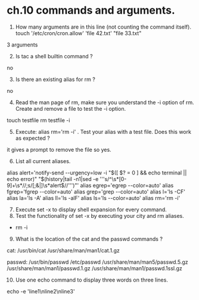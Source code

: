#  ch.10 commands and arguments.
1. How many arguments are in this line (not counting the command itself).
touch '/etc/cron/cron.allow' 'file 42.txt' "file 33.txt"

3 arguments

2. Is tac a shell builtin command ?

no

3. Is there an existing alias for rm ?

no

4. Read the man page of rm, make sure you understand the -i option of rm. Create
and remove a file to test the -i option.

touch testfile
rm testfile -i

5. Execute: alias rm='rm -i' . Test your alias with a test file. Does this work as
expected ?

it gives a prompt to remove the file so yes.

6. List all current aliases.

alias alert='notify-send --urgency=low -i "$([ $? = 0 ] && echo terminal || echo error)" "$(history|tail -n1|sed -e '\''s/^\s*[0-9]\+\s*//;s/[;&|]\s*alert$//'\'')"'
alias egrep='egrep --color=auto'
alias fgrep='fgrep --color=auto'
alias grep='grep --color=auto'
alias l='ls -CF'
alias la='ls -A'
alias ll='ls -alF'
alias ls='ls --color=auto'
alias rm='rm -i'


7. Execute set -x to display shell expansion for every command.
8. Test the functionality of set -x by executing your city and rm aliases.

+ rm -i

9. What is the location of the cat and the passwd commands ?

cat: /usr/bin/cat /usr/share/man/man1/cat.1.gz

passwd: /usr/bin/passwd /etc/passwd /usr/share/man/man5/passwd.5.gz /usr/share/man/man1/passwd.1.gz /usr/share/man/man1/passwd.1ssl.gz


10. Use one echo command to display three words on three lines.

echo -e 'line1\nline2\nline3'

